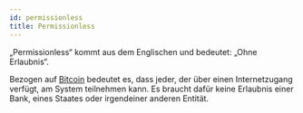 ```yaml
---
id: permissionless
title: Permissionless
---
```


„Permissionless“ kommt aus dem Englischen und bedeutet: „Ohne Erlaubnis“.

Bezogen auf [Bitcoin](../b/bitcoin) bedeutet es, dass jeder, der über einen Internetzugang verfügt, am System teilnehmen kann. Es braucht dafür keine Erlaubnis einer Bank, eines Staates oder irgendeiner anderen Entität.
